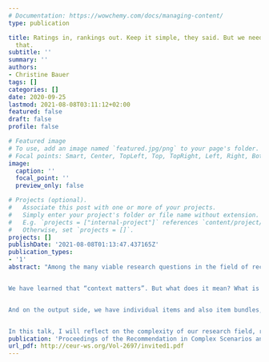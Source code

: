 ```yaml
---
# Documentation: https://wowchemy.com/docs/managing-content/
type: publication

title: Ratings in, rankings out. Keep it simple, they said. But we need more than
  that.
subtitle: ''
summary: ''
authors:
- Christine Bauer
tags: []
categories: []
date: 2020-09-25
lastmod: 2021-08-08T03:11:12+02:00
featured: false
draft: false
profile: false

# Featured image
# To use, add an image named `featured.jpg/png` to your page's folder.
# Focal points: Smart, Center, TopLeft, Top, TopRight, Left, Right, BottomLeft, Bottom, BottomRight.
image:
  caption: ''
  focal_point: ''
  preview_only: false

# Projects (optional).
#   Associate this post with one or more of your projects.
#   Simply enter your project's folder or file name without extension.
#   E.g. `projects = ["internal-project"]` references `content/project/deep-learning/index.md`.
#   Otherwise, set `projects = []`.
projects: []
publishDate: '2021-08-08T01:13:47.437165Z'
publication_types:
- '1'
abstract: "Among the many viable research questions in the field of recommender systems, a frequently addressed problem is to accurately predict the relevance of individual items to users, with the goal of presenting the assumedly most relevant ones as recommendations. Typically, we have users’ (explicit or implicit) ratings as input and rankings of items as output. Complex enough, yet too simplistic to reflect reality and indeed meet the various demands in practice.


We have learned that “context matters”. But what does it mean? What is the context that matters? And how do we get the relevant signals?  It is more than what we currently ascribe to and reflect in what we call “context-aware recommender systems”. Let’s have a view to related fields that deal with context as deeply complex input.


And on the output side, we have individual items and also item bundles, complementaries, sequences, repeated recommendations, etc. What do we actually want to present? And how? For who? And why? A ranked list as output may seem like an appropriate one-size-fits-all solution, does it?


In this talk, I will reflect on the complexity of our research field, reach out to related fields such as context-aware computing and pervasive advertising for inspiration, and I will raise a lot of questions that have yet to be answered."
publication: 'Proceedings of the Recommendation in Complex Scenarios and the Impact of Recommender Systems 2020 (ComplexRec-ImpactRS 2020)'
url_pdf: http://ceur-ws.org/Vol-2697/invited1.pdf
---
```

